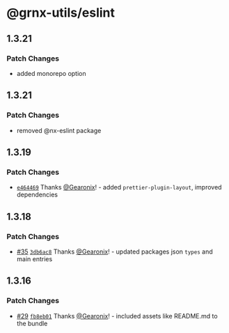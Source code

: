 # @grnx-utils/eslint

## 1.3.21

### Patch Changes

- added monorepo option

## 1.3.21

### Patch Changes

- removed @nx-eslint package

## 1.3.19

### Patch Changes

- [`e464469`](https://github.com/Gearonix/grnx-utils/commit/e464469aef29a85cfdc8835240b6d54229399fce) Thanks [@Gearonix](https://github.com/Gearonix)! - added `prettier-plugin-layout`, improved dependencies

## 1.3.18

### Patch Changes

- [#35](https://github.com/Gearonix/grnx-utils/pull/35) [`3db6ac8`](https://github.com/Gearonix/grnx-utils/commit/3db6ac8f272f810f3b4a86d0ed9a3b15b1653046) Thanks [@Gearonix](https://github.com/Gearonix)! - updated packages json `types` and main entries

## 1.3.16

### Patch Changes

- [#29](https://github.com/Gearonix/grnx-utils/pull/29) [`fb8eb01`](https://github.com/Gearonix/grnx-utils/commit/fb8eb01875ed3e9232fc0c0110e0b4073b5c8c9e) Thanks [@Gearonix](https://github.com/Gearonix)! - included assets like README.md to the bundle
